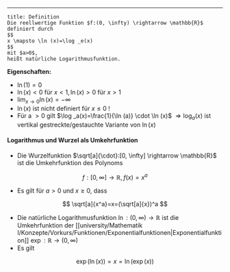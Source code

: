 ***

```ad-important
title: Definition
Die reellwertige Funktion $f:(0, \infty) \rightarrow \mathbb{R}$ definiert durch
$$
x \mapsto \ln (x)=\log _e(x)
$$
mit $a>0$,
heißt natürliche Logarithmusfunktion.
```

**Eigenschaften:**
- $\ln (1)=0$
- $\ln (x)<0$ für $x<1, \ln (x)>0$ für $x>1$
- $\lim _{x \rightarrow 0} \ln (x)=-\infty$
- $\ln (x)$ ist nicht definiert für $x \leq 0$ !
- Für a $>0$ gilt $\log _a(x)=\frac{1}{\ln (a)} \cdot \ln (x)$
$\Rightarrow \log _a(x)$ ist vertikal gestreckte/gestauchte Variante von $\ln (x)$

#### Logarithmus und Wurzel als Umkehrfunktion

- Die Wurzelfunktion $\sqrt[a]{\cdot}:[0, \infty] \rightarrow \mathbb{R}$ ist die Umkehrfunktion des Polynoms

$$
f:[0, \infty] \rightarrow \mathbb{R}, f(x)=x^a
$$

- Es gilt für $a>0$ und $x \geq 0$, dass

$$
\sqrt[a]{x^a}=x=(\sqrt[a]{x})^a
$$

- Die natürliche Logarithmusfunktion $\ln: (0, \infty) \rightarrow \mathbb{R}$ ist die Umkehrfunktion der [[university/Mathematik I/Konzepte/Vorkurs/Funktionen/Exponentialfunktionen|Exponentialfunktion]] $\exp : \mathbb{R} \rightarrow(0, \infty)$
- Es gilt

$$
\exp (\ln (x))=x=\ln (\exp (x))
$$
